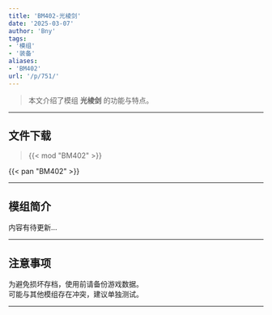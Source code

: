 ```yaml
---
title: 'BM402-光棱剑'
date: '2025-03-07'
author: 'Bny'
tags:
- '模组'
- '装备'
aliases:
- 'BM402'
url: '/p/751/'
---
```


> 本文介绍了模组 **光棱剑** 的功能与特点。

---

## 文件下载  

> {{< mod "BM402" >}}  

{{< pan "BM402" >}}  

---

## 模组简介

>  
内容有待更新...  

---

## 注意事项

>  
为避免损坏存档，使用前请备份游戏数据。  
可能与其他模组存在冲突，建议单独测试。  

---

